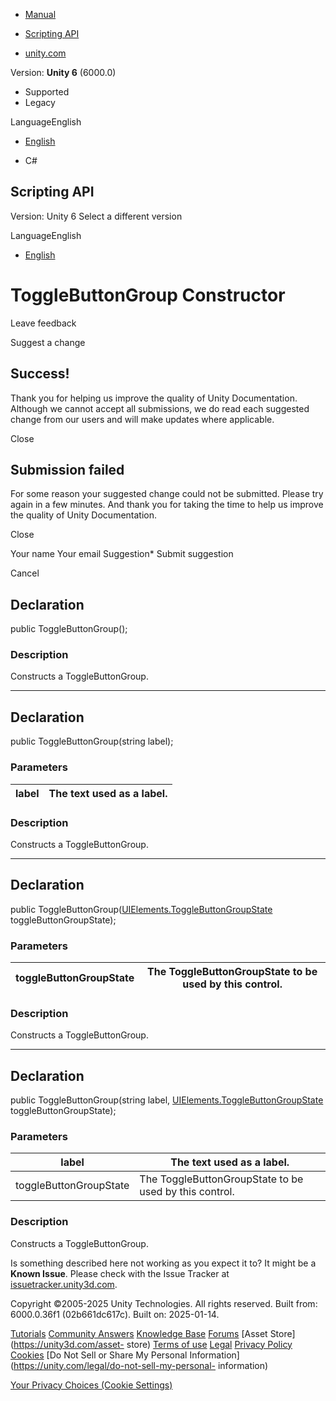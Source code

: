 [ ]()

  * [Manual](../Manual/index.html)
  * [Scripting API](../ScriptReference/index.html)

  * [unity.com](https://unity.com/)

Version: **Unity 6** (6000.0)

  * Supported
  * Legacy

LanguageEnglish

  * [English]()

  * C#

[ ](https://docs.unity3d.com)

## Scripting API

Version: Unity 6 Select a different version

LanguageEnglish

  * [English]()

# ToggleButtonGroup Constructor

Leave feedback

Suggest a change

## Success!

Thank you for helping us improve the quality of Unity Documentation. Although
we cannot accept all submissions, we do read each suggested change from our
users and will make updates where applicable.

Close

## Submission failed

For some reason your suggested change could not be submitted. Please <a>try
again</a> in a few minutes. And thank you for taking the time to help us
improve the quality of Unity Documentation.

Close

Your name Your email Suggestion* Submit suggestion

Cancel

[ ]()

## Declaration

public ToggleButtonGroup();

### Description

Constructs a ToggleButtonGroup.

* * *

## Declaration

public ToggleButtonGroup(string label);

### Parameters

label | The text used as a label.  
---|---  
  
### Description

Constructs a ToggleButtonGroup.

* * *

## Declaration

public
ToggleButtonGroup([UIElements.ToggleButtonGroupState](UIElements.ToggleButtonGroupState.html)
toggleButtonGroupState);

### Parameters

toggleButtonGroupState | The ToggleButtonGroupState to be used by this control.  
---|---  
  
### Description

Constructs a ToggleButtonGroup.

* * *

## Declaration

public ToggleButtonGroup(string label,
[UIElements.ToggleButtonGroupState](UIElements.ToggleButtonGroupState.html)
toggleButtonGroupState);

### Parameters

label | The text used as a label.  
---|---  
toggleButtonGroupState | The ToggleButtonGroupState to be used by this control.  
  
### Description

Constructs a ToggleButtonGroup.

Is something described here not working as you expect it to? It might be a
**Known Issue**. Please check with the Issue Tracker at
[issuetracker.unity3d.com](https://issuetracker.unity3d.com).

Copyright ©2005-2025 Unity Technologies. All rights reserved. Built from:
6000.0.36f1 (02b661dc617c). Built on: 2025-01-14.

[Tutorials](https://unity3d.com/learn) [Community
Answers](https://answers.unity3d.com) [Knowledge
Base](https://support.unity3d.com/hc/en-us)
[Forums](https://forum.unity3d.com) [Asset Store](https://unity3d.com/asset-
store) [Terms of use](https://docs.unity3d.com/Manual/TermsOfUse.html)
[Legal](https://unity.com/legal) [Privacy
Policy](https://unity.com/legal/privacy-policy)
[Cookies](https://unity.com/legal/cookie-policy) [Do Not Sell or Share My
Personal Information](https://unity.com/legal/do-not-sell-my-personal-
information)

[Your Privacy Choices (Cookie Settings)](javascript:void\(0\);)

